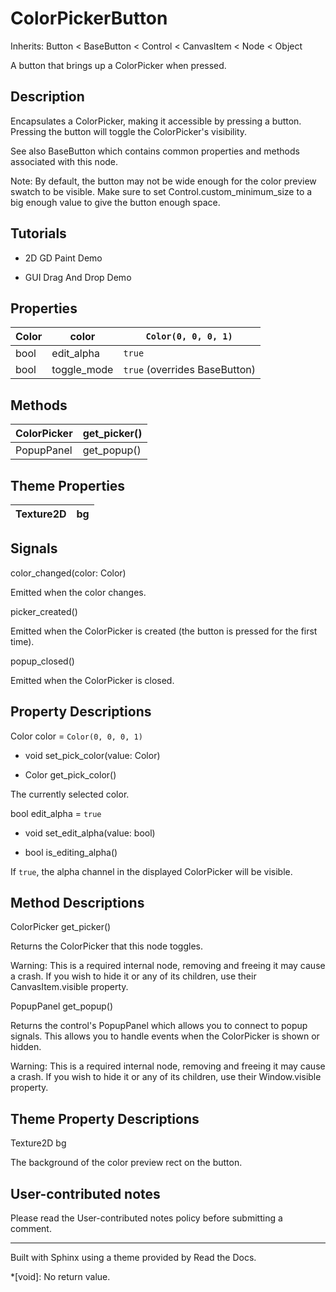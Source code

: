 # ColorPickerButton

Inherits: Button < BaseButton < Control < CanvasItem < Node < Object

A button that brings up a ColorPicker when pressed.

## Description

Encapsulates a ColorPicker, making it accessible by pressing a button.
Pressing the button will toggle the ColorPicker's visibility.

See also BaseButton which contains common properties and methods associated
with this node.

Note: By default, the button may not be wide enough for the color preview
swatch to be visible. Make sure to set Control.custom_minimum_size to a big
enough value to give the button enough space.

## Tutorials

  * 2D GD Paint Demo

  * GUI Drag And Drop Demo

## Properties

Color | color | `Color(0, 0, 0, 1)`  
---|---|---  
bool | edit_alpha | `true`  
bool | toggle_mode | `true` (overrides BaseButton)  
  
## Methods

ColorPicker | get_picker()  
---|---  
PopupPanel | get_popup()  
  
## Theme Properties

Texture2D | bg  
---|---  
  
## Signals

color_changed(color: Color)

Emitted when the color changes.

picker_created()

Emitted when the ColorPicker is created (the button is pressed for the first
time).

popup_closed()

Emitted when the ColorPicker is closed.

## Property Descriptions

Color color = `Color(0, 0, 0, 1)`

  * void set_pick_color(value: Color)

  * Color get_pick_color()

The currently selected color.

bool edit_alpha = `true`

  * void set_edit_alpha(value: bool)

  * bool is_editing_alpha()

If `true`, the alpha channel in the displayed ColorPicker will be visible.

## Method Descriptions

ColorPicker get_picker()

Returns the ColorPicker that this node toggles.

Warning: This is a required internal node, removing and freeing it may cause a
crash. If you wish to hide it or any of its children, use their
CanvasItem.visible property.

PopupPanel get_popup()

Returns the control's PopupPanel which allows you to connect to popup signals.
This allows you to handle events when the ColorPicker is shown or hidden.

Warning: This is a required internal node, removing and freeing it may cause a
crash. If you wish to hide it or any of its children, use their Window.visible
property.

## Theme Property Descriptions

Texture2D bg

The background of the color preview rect on the button.

## User-contributed notes

Please read the User-contributed notes policy before submitting a comment.

* * *

Built with Sphinx using a theme provided by Read the Docs.

  *[void]: No return value.

